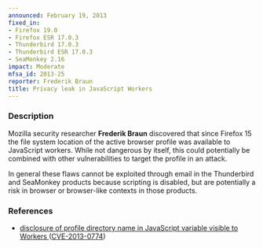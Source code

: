 ```yaml
---
announced: February 19, 2013
fixed_in:
- Firefox 19.0
- Firefox ESR 17.0.3
- Thunderbird 17.0.3
- Thunderbird ESR 17.0.3
- SeaMonkey 2.16
impact: Moderate
mfsa_id: 2013-25
reporter: Frederik Braun
title: Privacy leak in JavaScript Workers
---
```


<h3>Description</h3>

<p>Mozilla security researcher <strong>Frederik Braun</strong> discovered that
since Firefox 15 the file system location of the active browser profile was
available to JavaScript workers. While not dangerous by itself, this could
potentially be combined with other vulnerabilities to target the profile in an
attack.
</p>

<p class="note">In general these flaws cannot be exploited through email in the
Thunderbird and SeaMonkey products because scripting is disabled, but are
potentially a risk in browser or browser-like contexts in those products.</p>


<h3>References</h3>

<ul>
  <li><a href="https://bugzilla.mozilla.org/show_bug.cgi?id=827193">
       disclosure of profile directory name in JavaScript variable visible to
Workers </a> (<a href="http://cve.mitre.org/cgi-bin/cvename.cgi?name=CVE-2013-0774" class="ex-ref">CVE-2013-0774</a>)</li>
</ul>



